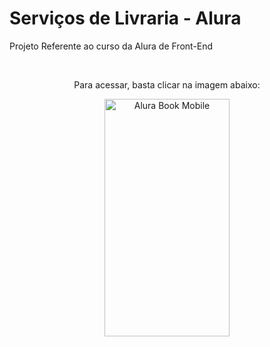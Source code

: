 # Serviços de Livraria - Alura

Projeto Referente ao curso da Alura de Front-End

</br>
<div align="center">
  <p>Para acessar, basta clicar na imagem abaixo:</p>
  <a href="https://alurabooks-ksi.vercel.app/" ><img style="height: 380px; width:200px;"  alt="Alura Book Mobile" src="/../../../alura/blob/main/imagens/AluraBooks-Mobile.jpg"></a>
</div>

